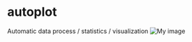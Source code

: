 # autoplot
Automatic data process / statistics / visualization
![My image](username.github.com/repository/img/image.jpg)
